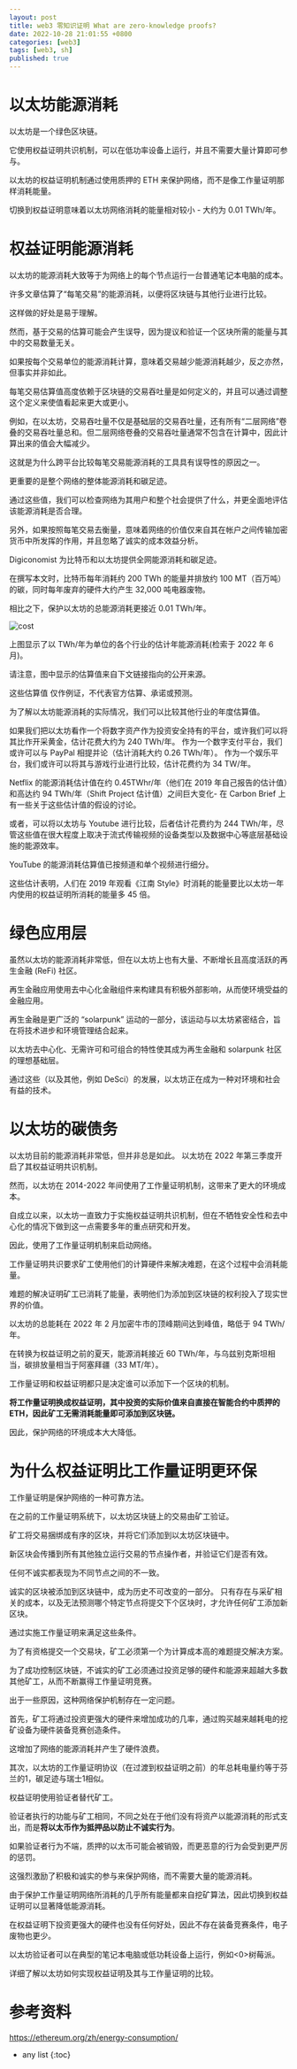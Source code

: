 ```yaml
---
layout: post
title: web3 零知识证明 What are zero-knowledge proofs?
date: 2022-10-28 21:01:55 +0800
categories: [web3]
tags: [web3, sh]
published: true
---
```


# 以太坊能源消耗

以太坊是一个绿色区块链。 

它使用权益证明共识机制，可以在低功率设备上运行，并且不需要大量计算即可参与。 

以太坊的权益证明机制通过使用质押的 ETH 来保护网络，而不是像工作量证明那样消耗能量。 

切换到权益证明意味着以太坊网络消耗的能量相对较小 - 大约为 0.01 TWh/年。

# 权益证明能源消耗

以太坊的能源消耗大致等于为网络上的每个节点运行一台普通笔记本电脑的成本。

许多文章估算了“每笔交易”的能源消耗，以便将区块链与其他行业进行比较。 

这样做的好处是易于理解。 

然而，基于交易的估算可能会产生误导，因为提议和验证一个区块所需的能量与其中的交易数量无关。 

如果按每个交易单位的能源消耗计算，意味着交易越少能源消耗越少，反之亦然，但事实并非如此。 

每笔交易估算值高度依赖于区块链的交易吞吐量是如何定义的，并且可以通过调整这个定义来使值看起来更大或更小。

例如，在以太坊，交易吞吐量不仅是基础层的交易吞吐量，还有所有“二层网络”卷叠的交易吞吐量总和。但二层网络卷叠的交易吞吐量通常不包含在计算中，因此计算出来的值会大幅减少。 

这就是为什么跨平台比较每笔交易能源消耗的工具具有误导性的原因之一。

更重要的是整个网络的整体能源消耗和碳足迹。 

通过这些值，我们可以检查网络为其用户和整个社会提供了什么，并更全面地评估该能源消耗是否合理。 

另外，如果按照每笔交易去衡量，意味着网络的价值仅来自其在帐户之间传输加密货币中所发挥的作用，并且忽略了诚实的成本效益分析。

Digiconomist 为比特币和以太坊提供全网能源消耗和碳足迹。 

在撰写本文时，比特币每年消耗约 200 TWh 的能量并排放约 100 MT（百万吨）的碳，同时每年废弃的硬件大约产生 32,000 吨电器废物。 

相比之下，保护以太坊的总能源消耗更接近 0.01 TWh/年。

![cost](https://ethereum.org/static/af4c7b859f61f1d95498d205b015b1c3/ddc81/energy.png)

上图显示了以 TWh/年为单位的各个行业的估计年能源消耗(检索于 2022 年 6 月)。 

请注意，图中显示的估算值来自下文链接指向的公开来源。 

这些估算值 仅作例证，不代表官方估算、承诺或预测。

为了解以太坊能源消耗的实际情况，我们可以比较其他行业的年度估算值。 

如果我们把以太坊看作一个将数字资产作为投资安全持有的平台，或许我们可以将其比作开采黄金，估计花费大约为 240 TWh/年。 作为一个数字支付平台，我们或许可以与 PayPal 相提并论（估计消耗大约 0.26 TWh/年）。 作为一个娱乐平台，我们或许可以将其与游戏行业进行比较，估计花费约为 34 TW/年。 

Netflix 的能源消耗估计值在约 0.45TWhr/年（他们在 2019 年自己报告的估计值）和高达约 94 TWh/年（Shift Project 估计值）之间巨大变化- 在 Carbon Brief 上有一些关于这些估计值的假设的讨论。 

或者，可以将以太坊与 Youtube 进行比较，后者估计花费约为 244 TWh/年，尽管这些值在很大程度上取决于流式传输视频的设备类型以及数据中心等底层基础设施的能源效率。 

YouTube 的能源消耗估算值已按频道和单个视频进行细分。 

这些估计表明，人们在 2019 年观看《江南 Style》时消耗的能量要比以太坊一年内使用的权益证明所消耗的能量多 45 倍。

# 绿色应用层

虽然以太坊的能源消耗非常低，但在以太坊上也有大量、不断增长且高度活跃的再生金融 (ReFi) 社区。 

再生金融应用使用去中心化金融组件来构建具有积极外部影响，从而使环境受益的金融应用。 

再生金融是更广泛的 “solarpunk” 运动的一部分，该运动与以太坊紧密结合，旨在将技术进步和环境管理结合起来。 

以太坊去中心化、无需许可和可组合的特性使其成为再生金融和 solarpunk 社区的理想基础层。 

通过这些（以及其他，例如 DeSci）的发展，以太坊正在成为一种对环境和社会有益的技术。

# 以太坊的碳债务

以太坊目前的能源消耗非常低，但并非总是如此。 以太坊在 2022 年第三季度开启了其权益证明共识机制。 

然而，以太坊在 2014-2022 年间使用了工作量证明机制，这带来了更大的环境成本。

自成立以来，以太坊一直致力于实施权益证明共识机制，但在不牺牲安全性和去中心化的情况下做到这一点需要多年的重点研究和开发。 

因此，使用了工作量证明机制来启动网络。 

工作量证明共识要求矿工使用他们的计算硬件来解决难题，在这个过程中会消耗能量。 

难题的解决证明矿工已消耗了能量，表明他们为添加到区块链的权利投入了现实世界的价值。 

以太坊的总能耗在 2022 年 2 月加密牛市的顶峰期间达到峰值，略低于 94 TWh/年。 

在转换为权益证明之前的夏天，能源消耗接近 60 TWh/年，与乌兹别克斯坦相当，碳排放量相当于阿塞拜疆（33 MT/年）。

工作量证明和权益证明都只是决定谁可以添加下一个区块的机制。 

**将工作量证明换成权益证明，其中投资的实际价值来自直接在智能合约中质押的 ETH，因此矿工无需消耗能量即可添加到区块链。**

因此，保护网络的环境成本大大降低。

# 为什么权益证明比工作量证明更环保

工作量证明是保护网络的一种可靠方法。 

在之前的工作量证明系统下，以太坊区块链上的交易由矿工验证。 

矿工将交易捆绑成有序的区块，并将它们添加到以太坊区块链中。 

新区块会传播到所有其他独立运行交易的节点操作者，并验证它们是否有效。 

任何不诚实都表现为不同节点之间的不一致。 

诚实的区块被添加到区块链中，成为历史不可改变的一部分。 只有存在与采矿相关的成本，以及无法预测哪个特定节点将提交下个区块时，才允许任何矿工添加新区块。 

通过实施工作量证明来满足这些条件。 

为了有资格提交一个交易块，矿工必须第一个为计算成本高的难题提交解决方案。 

为了成功控制区块链，不诚实的矿工必须通过投资足够的硬件和能源来超越大多数其他矿工，从而不断赢得工作量证明竞赛。

出于一些原因，这种网络保护机制存在一定问题。 

首先，矿工将通过投资更强大的硬件来增加成功的几率，通过购买越来越耗电的挖矿设备为硬件装备竞赛创造条件。 

这增加了网络的能源消耗并产生了硬件浪费。 

其次，以太坊的工作量证明协议（在过渡到权益证明之前）的年总耗电量约等于芬兰的1，碳足迹与瑞士1相似。

权益证明使用验证者替代矿工。 

验证者执行的功能与矿工相同，不同之处在于他们没有将资产以能源消耗的形式支出，而是**将以太币作为抵押品以防止不诚实行为**。 

如果验证者行为不端，质押的以太币可能会被销毁，而更恶意的行为会受到更严厉的惩罚。 

这强烈激励了积极和诚实的参与来保护网络，而不需要大量的能源消耗。 

由于保护工作量证明网络所消耗的几乎所有能量都来自挖矿算法，因此切换到权益证明可以显著降低能源消耗。 

在权益证明下投资更强大的硬件也没有任何好处，因此不存在装备竞赛条件，电子废物也更少。 

以太坊验证者可以在典型的笔记本电脑或低功耗设备上运行，例如<0>树莓派。

详细了解以太坊如何实现权益证明及其与工作量证明的比较。

# 参考资料

https://ethereum.org/zh/energy-consumption/

* any list
{:toc}